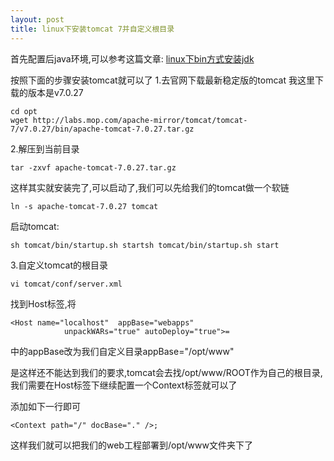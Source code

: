 ```yaml
---
layout: post
title: linux下安装tomcat 7并自定义根目录
---
```


首先配置后java环境,可以参考这篇文章:
[linux下bin方式安装jdk](http://www.codeif.com/post/642)

按照下面的步骤安装tomcat就可以了
1.去官网下载最新稳定版的tomcat
我这里下载的版本是v7.0.27

    cd opt
    wget http://labs.mop.com/apache-mirror/tomcat/tomcat-7/v7.0.27/bin/apache-tomcat-7.0.27.tar.gz

2.解压到当前目录

    tar -zxvf apache-tomcat-7.0.27.tar.gz

这样其实就安装完了,可以启动了,我们可以先给我们的tomcat做一个软链

    ln -s apache-tomcat-7.0.27 tomcat

启动tomcat:

    sh tomcat/bin/startup.sh startsh tomcat/bin/startup.sh start

3.自定义tomcat的根目录

    vi tomcat/conf/server.xml

找到Host标签,将

    <Host name="localhost"  appBase="webapps"
                unpackWARs="true" autoDeploy="true">=

中的appBase改为我们自定义目录appBase="/opt/www"

是这样还不能达到我们的要求,tomcat会去找/opt/www/ROOT作为自己的根目录,我们需要在Host标签下继续配置一个Context标签就可以了

添加如下一行即可

    <Context path="/" docBase="." />;

这样我们就可以把我们的web工程部署到/opt/www文件夹下了